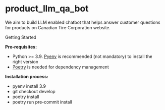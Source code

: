 # product_llm_qa_bot
We aim to build LLM enabled chatbot that helps answer customer questions for products on Canadian Tire Corporation website.

Getting Started

**Pre-requisites:**

- Python >= 3.9. [Pyenv](https://github.com/pyenv/pyenv) is recommended (not mandatory) to install the right version 
- [Poetry](https://python-poetry.org/docs/) is needed for dependency management


**Installation process:**

- pyenv install 3.9
- git checkout develop
- poetry install
- poetry run pre-commit install


